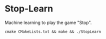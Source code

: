 # Stop-Learn

Machine learning to play the game "Stop".

`cmake CMakeLists.txt && make && ./StopLearn`